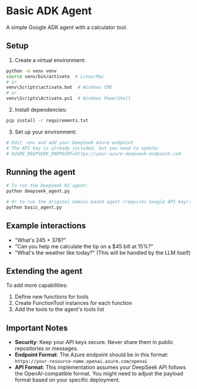 # Basic ADK Agent

A simple Google ADK agent with a calculator tool.

## Setup

1. Create a virtual environment:
```bash
python -m venv venv
source venv/bin/activate  # Linux/Mac
# or
venv\Scripts\activate.bat  # Windows CMD
# or
venv\Scripts\Activate.ps1  # Windows PowerShell
```

2. Install dependencies:
```bash
pip install -r requirements.txt
```

3. Set up your environment:
```bash
# Edit .env and add your DeepSeek Azure endpoint
# The API key is already included, but you need to update:
# AZURE_DEEPSEEK_ENDPOINT=https://your-azure-deepseek-endpoint.com
```

## Running the agent

```bash
# To run the DeepSeek R1 agent:
python deepseek_agent.py

# Or to run the original Gemini-based agent (requires Google API key):
python basic_agent.py
```

## Example interactions

- "What's 245 + 378?"
- "Can you help me calculate the tip on a $45 bill at 15%?"
- "What's the weather like today?" (This will be handled by the LLM itself)

## Extending the agent

To add more capabilities:
1. Define new functions for tools
2. Create FunctionTool instances for each function
3. Add the tools to the agent's tools list

## Important Notes

- **Security**: Keep your API keys secure. Never share them in public repositories or messages.
- **Endpoint Format**: The Azure endpoint should be in this format: `https://your-resource-name.openai.azure.com/openai`
- **API Format**: This implementation assumes your DeepSeek API follows the OpenAI-compatible format. You might need to adjust the payload format based on your specific deployment. 